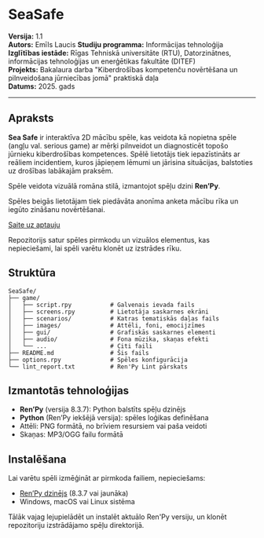 # SeaSafe
**Versija:** 1.1  
**Autors:** Emīls Laucis
**Studiju programma:** Informācijas tehnoloģija  
**Izglītības iestāde:** Rīgas Tehniskā universitāte (RTU), Datorzinātnes, informācijas tehnoloģijas un enerģētikas fakultāte (DITEF)  
**Projekts:** Bakalaura darba "Kiberdrošības kompetenču novērtēšana un pilnveidošana jūrniecības jomā" praktiskā daļa  
**Datums:** 2025. gads  

---

## Apraksts

**Sea Safe** ir interaktīva 2D mācību spēle, kas veidota kā nopietna spēle (angļu val. serious game) ar mērķi pilnveidot un diagnosticēt topošo jūrnieku kiberdrošības kompetences. Spēlē lietotājs tiek iepazīstināts ar reāliem incidentiem, kuros jāpieņem lēmumi un jārisina situācijas, balstoties uz drošības labākajām praksēm.

Spēle veidota vizuālā romāna stilā, izmantojot spēļu dzini **Ren’Py**.

Spēles beigās lietotājam tiek piedāvāta anonīma anketa mācību rīka un iegūto zināšanu novērtēšanai.

[Saite uz aptauju](https://forms.gle/DhiMFYcQZFesou3B7)

Repozitorijs satur spēles pirmkodu un vizuālos elementus, kas nepieciešami, lai spēli varētu klonēt uz izstrādes rīku.

## Struktūra

```
SeaSafe/
├── game/
│   ├── script.rpy           # Galvenais ievada fails
│   ├── screens.rpy          # Lietotāja saskarnes ekrāni
│   ├── scenarios/           # Katras tematiskās daļas fails
│   ├── images/              # Attēli, foni, emocijzīmes
│   ├── gui/                 # Grafiskās saskarnes elementi
│   ├── audio/               # Fona mūzika, skaņas efekti
│   └── ...                  # Citi faili
├── README.md                # Šis fails
├── options.rpy              # Spēles konfigurācija
└── lint_report.txt          # Ren'Py Lint pārskats
```

## Izmantotās tehnoloģijas

- **Ren’Py** (versija 8.3.7): Python balstīts spēļu dzinējs
- **Python** (Ren’Py iekšējā versija): spēles loģikas definēšana
- Attēli: PNG formātā, no brīviem resursiem vai paša veidoti
- Skaņas: MP3/OGG failu formātā

## Instalēšana

Lai varētu spēli izmēģināt ar pirmkoda failiem, nepieciešams:
- [Ren’Py dzinējs](https://www.renpy.org/latest.html) (8.3.7 vai jaunāka)
- Windows, macOS vai Linux sistēma

Tālāk vajag lejupielādēt un instalēt aktuālo Ren'Py versiju, un klonēt repozitoriju izstrādājamo spēļu direktorijā.
